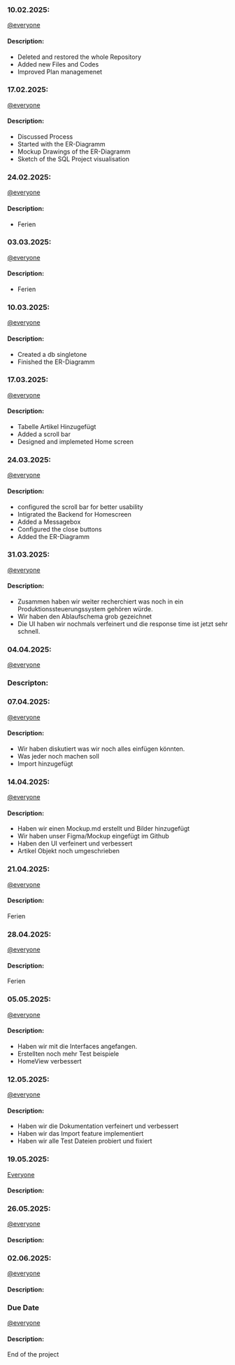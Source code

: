 ### 10.02.2025:
[@everyone](https://github.com/kingkushgaming/PSS/blob/main/docs/CONTRIBUTING.md)
#### Description:

- Deleted and restored the whole Repository
- Added new Files and Codes
- Improved Plan managemenet


### 17.02.2025:  
[@everyone](https://github.com/kingkushgaming/PSS/blob/main/docs/CONTRIBUTING.md)  
#### Description:

- Discussed Process
- Started with the ER-Diagramm
- Mockup Drawings of the ER-Diagramm
- Sketch of the SQL Project visualisation


### 24.02.2025:  
[@everyone](https://github.com/kingkushgaming/PSS/blob/main/docs/CONTRIBUTING.md)  
#### Description:
- Ferien

### 03.03.2025:  
[@everyone](https://github.com/kingkushgaming/PSS/blob/main/docs/CONTRIBUTING.md)  
#### Description:
- Ferien

### 10.03.2025:  
[@everyone](https://github.com/kingkushgaming/PSS/blob/main/docs/CONTRIBUTING.md)  
#### Description:
- Created a db singletone
- Finished the ER-Diagramm

### 17.03.2025:  
[@everyone](https://github.com/kingkushgaming/PSS/blob/main/docs/CONTRIBUTING.md)  
#### Description:
- Tabelle Artikel Hinzugefügt
- Added a scroll bar
- Designed and implemeted Home screen
 
### 24.03.2025:  
[@everyone](https://github.com/kingkushgaming/PSS/blob/main/docs/CONTRIBUTING.md)  
#### Description:
- configured the scroll bar for better usability
- Intigrated the Backend for Homescreen
- Added a Messagebox
- Configured the close buttons
- Added the ER-Diagramm

### 31.03.2025:  
[@everyone](https://github.com/kingkushgaming/PSS/blob/main/docs/CONTRIBUTING.md)  
#### Description:

- Zusammen haben wir weiter recherchiert was noch in ein Produktionssteuerungssystem gehören würde.
- Wir haben den Ablaufschema grob gezeichnet
- Die UI haben wir nochmals verfeinert und die response time ist jetzt sehr schnell.

### 04.04.2025:
[@everyone](https://github.com/kingkushgaming/PSS/blob/main/docs/CONTRIBUTING.md)  
### Descripton: 

### 07.04.2025:  
[@everyone](https://github.com/kingkushgaming/PSS/blob/main/docs/CONTRIBUTING.md)  
#### Description:
- Wir haben diskutiert was wir noch alles einfügen könnten.
- Was jeder noch machen soll
- Import hinzugefügt


### 14.04.2025:  
[@everyone](https://github.com/kingkushgaming/PSS/blob/main/docs/CONTRIBUTING.md)  
#### Description:
- Haben wir einen Mockup.md erstellt und Bilder hinzugefügt
- Wir haben unser Figma/Mockup eingefügt im Github
- Haben den UI verfeinert und verbessert
- Artikel Objekt noch umgeschrieben


### 21.04.2025:  
[@everyone](https://github.com/kingkushgaming/PSS/blob/main/docs/CONTRIBUTING.md)  
#### Description:
Ferien

### 28.04.2025:  
[@everyone](https://github.com/kingkushgaming/PSS/blob/main/docs/CONTRIBUTING.md)  
#### Description:
Ferien

### 05.05.2025:  
[@everyone](https://github.com/kingkushgaming/PSS/edit/main/docs/CONTRIBUTING.md)  
#### Description:
- Haben wir mit die Interfaces angefangen.
- Erstellten noch mehr Test beispiele
- HomeView verbessert 


### 12.05.2025:  
[@everyone](https://github.com/kingkushgaming/PSS/edit/main/docs/CONTRIBUTING.md)  
#### Description:
- Haben wir die Dokumentation verfeinert und verbessert
- Haben wir das Import feature implementiert
- Haben wir alle Test Dateien probiert und fixiert

### 19.05.2025:  
[Everyone](https://github.com/kingkushgaming/PSS/edit/main/docs/CONTRIBUTING.md)  
#### Description:


### 26.05.2025:  
[@everyone](https://github.com/kingkushgaming/PSS/edit/main/docs/CONTRIBUTING.md)  
#### Description:


### 02.06.2025:  
[@everyone](https://github.com/kingkushgaming/PSS/edit/main/docs/CONTRIBUTING.md)  
#### Description:


### Due Date 
[@everyone](https://github.com/kingkushgaming/PSS/edit/main/docs/CONTRIBUTING.md)  
#### Description:
 End of the project 
